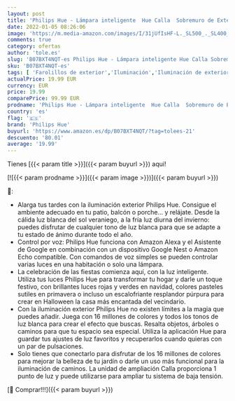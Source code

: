 ```yaml
---
layout: post
title: 'Philips Hue - Lámpara inteligente  Hue Calla  Sobremuro de Exteriores LED Inteligente  Luz Blanca y de Colores  Compatible con Alexa y Google Home  Color Negro'
date: 2022-01-05 08:26:06
image: 'https://m.media-amazon.com/images/I/31jUfIsHF-L._SL500_._SL400_.jpg'
comments: true
category: ofertas
author: 'tole.es'
slug: 'B07BXT4NQT-es Philips Hue - Lámpara inteligente Hue Calla Sobremuro de...'
sku: 'B07BXT4NQT-es'
tags: [ 'Farolillos de exterior','Iluminación','Iluminación de exterior','alexa','google','home','hue','philips','philips hue', ]
actualPrice: 19.99 EUR
currency: EUR
price: 19.99
comparePrice: 99.99 EUR
prodname: 'Philips Hue - Lámpara inteligente  Hue Calla  Sobremuro de Exteriores LED Inteligente  Luz Blanca y de Colores  Compatible con Alexa y Google Home  Color Negro'
country: 'es'
flag: '🇪🇸'
brand: 'Philips Hue'
buyurl: 'https://www.amazon.es/dp/B07BXT4NQT/?tag=tolees-21'
descuento: '80.01'
average: '19.99'
---
```


Tienes [{{< param title >}}]({{< param buyurl >}}) aqui!

[![{{< param prodname >}}]({{< param image >}})]({{< param buyurl >}})

🔎:

- Alarga tus tardes con la iluminación exterior Philips Hue. Consigue el ambiente adecuado en tu patio, balcón o porche... y relájate. Desde la cálida luz blanca del sol veraniego, a la fría luz diurna del invierno: puedes disfrutar de cualquier tono de luz blanca para que se adapte a tu estado de ánimo durante todo el año.
- Control por voz: Philips Hue funciona con Amazon Alexa y el Asistente de Google en combinación con un dispositivo Google Nest o Amazon Echo compatible. Con comandos de voz simples se pueden controlar varias luces en una habitación o solo una lámpara.
- La celebración de las fiestas comienza aquí, con la luz inteligente. Utiliza tus luces Philips Hue para transformar tu hogar y darle un toque festivo, con brillantes luces rojas y verdes en navidad, colores pasteles sutiles en primavera o incluso un escalofriante resplandor púrpura para crear en Halloween la casa más encantada del vecindario.
- Con la iluminación exterior Philips Hue no existen límites a la magia que puedes añadir. Juega con 16 millones de colores y todos los tonos de luz blanca para crear el efecto que buscas. Resalta objetos, árboles o caminos para que tu espacio sea especial. Utiliza la aplicación Hue para guardar tus ajustes de luz favoritos y recuperarlos cuando quieras con un par de pulsaciones.
- Solo tienes que conectarlo para disfrutar de los 16 millones de colores para mejorar la belleza de tu jardín o darle un uso más funcional para la iluminación de caminos. La unidad de ampliación Calla proporciona 1 punto de luz y puede utilizarse para ampliar tu sistema de baja tensión.

[🛒 Comprar!!!]({{< param buyurl >}})
